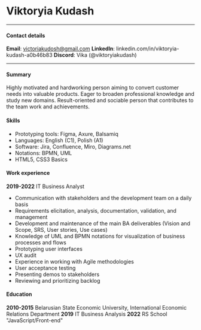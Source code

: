 # Viktoryia Kudash
______
#### Contact details
**Email**: victoriakudosh@gmail.com
**LinkedIn**: linkedin.com/in/viktoryia-kudash-a0b46b83
**Discord**: Vika (@viktoryiakudash)
______
#### Summary
Highly motivated and hardworking person aiming to convert customer needs into valuable
products. Eager to broaden professional knowledge and study new domains. Result-oriented
and sociable person that contributes to the team work and achievements.
#### Skills
* Prototyping tools: Figma, Axure, Balsamiq
* Languages: English (C1), Polish (A1)
* Software: Jira, Confluence, Miro, Diagrams.net
* Notations: BPMN, UML
* HTML5, CSS3 Basics

#### Work experience
**2019-2022** IT Business Analyst
* Communication with stakeholders and the development team on a daily basis
* Requirements elicitation, analysis, documentation, validation, and management
* Development and maintenance of the main BA deliverables (Vision and Scope, SRS, User stories, Use
cases)
* Knowledge of UML and BPMN notations for visualization of business processes and flows
* Prototyping user interfaces 
* UX audit
* Experience in working with Agile methodologies
* User acceptance testing
* Presenting demos to stakeholders
* Reviewing and prioritizing backlog 

#### Education
**2010-2015** Belarusian State Economic University, International Economic Relations
Department
**2019** IT Business Analysis
**2022** RS School "JavaScript/Front-end"

